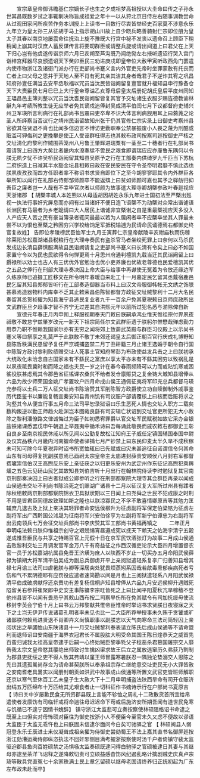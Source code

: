 <!-- { "loadSidebar": true } -->
　　宣宗章皇帝御讳瞻基仁宗嫡长子也生之夕成祖梦高祖授以大圭命曰传之子孙永世其昌既数岁试之事辄剸决称旨成祖爱之年十一以从狩北京日侍左右随事训教尝命从过观田家问所疾苦作务本训授上上读书一目数行尽衷皆举经史百家莫不涉意永乐九年立为皇太孙三从征胡于马上指示胡山川故上自少晓兵略善骑射仁宗即位册为皇太子其春以南京地屡震命往抚治上旋不豫既大行宫中秘不发丧以遗命召上顾臣下稍稍闻上崩其时汉庶人蓄反谋传言将要刧群臣或请整兵旋或请出间道上曰君父在上天下归心岂有他虞遂传诣京师六月巳亥朔至芦沟既乃闻绝恸左右掖听遗诏行哭入宫门诣梓宫拜器尽哀颁遗诏天下癸卯臣民三劝进庚戌即皇帝位大赦甲寅听政西角门罢遣内使市物浙江及诸衙门派办行在吏部尚书蹇义言内外官吏先帝时坐罪蒙赦有托丧而亡者上曰父母之恩并于天地人至不肖有死其亲其洁其身者哉君子不逆诈其宥之巩昌知府孙亶任满当去安平丞耿福以冗员当汰民皆诣阙留复亶官就升福知县申行豫备仓天下大赉臣民七月巳巳上大行皇帝尊谥乙亥尊母后皇太后册妃胡氏皇后平度州同知王瓃昌邑主簿刘整以冗员当汰耆民诣阙留皆复其官予交址诸生衣服岁赐旌德教谕林龢九年考绩所教生徒无应举者免其谪戍追俸封吴成清平伯闰七月下议都督府吏辅兴州卫军瑛所言利病行在礼部尚书吕震曰吏卒卑不识大体言利病觊用耳上曰蒭荛之论圣人所绎察当否议行之靖州民诣留故知州张干仍其官修仁宗实录上曰御史考察州县官欲其任贤退不肖也比闻多信边言不博访吏勤职奉公禁暴振废小人畏之蔑为刑酷或赃滥可狎侮利之更挽攀是使正人受诬群枉得志也其敕布政司按察司廵按御史严核之交址清化府黎利作贼围茶笼州八月鲁王肇辉进瑞粟有一茎至二十穗者行在礼部尚书震请贺上曰四方大矣比者畿内水潦奏牍不啻民之艰食即谓瑞应应亦廑鲁东隅何以令朕无夙夕忧不许吴桥民诣阙留其知县吴原予之行在工部奏内供绮罗九千匹当下苏杭二府织造上曰减其半水豁金坛县租敕曰政在安民安民在守令圣帝明君靡不慎此选也朕夙夜孜孜而四方任职者率不称诏书求贤自即位下之至今胡寥寥耶其令内外群臣各举所知以闻行在礼部右侍郎邹师颜卒不能返殡上曰贫如师颜可嘉也其予之驿舫归抑吾臣之廉者岂一人哉有不幸毕官次者以师颜为故事遣大理寺卿胡槩参政叶春廵视应天浙诸郡 【 胡槩丰城人本姓熊以从母适胡因胡姓永乐九年进士国初法至严槩出廵视一执法行事奸宄屏息而亦间有过当诸奸不便日造飞语槩不为动槩对众常出谐谑语长洲民有马最者为乡老跪请曰大人居民上谐谑非宜槩谢之自是重最槩视应天多没入人产应天人苦之民有豪当簿录者辄问最最以若为人居闲者卒不应槩卒坐其人罪最未尝不以为恨也至槩之矜困穷兴学校给饷足军抵税输逋为民请命民诵德焉右都御史终官复故姓】 告即位孝陵榜武臣恤军士九月壬寅葬仁宗皇帝献陵辛亥祔庙秋雨伤稼除莱阳苏松嘉湖诸县税粮行在大理寺奏民有盗杀官马者坐绞死罪上曰奈何以马杀民发戍边长清县薛慎服满故县民诣阙请复之吏部尚书蹇义曰长清有令矣上曰必不如国家置守令以为民也民欲得令何惮更焉十月思州府通判檀凯九载当迁其民诣阙留上曰爵禄所以劝士也古人有三优优外官勉治也优小吏养廉也优故老尊德也民爱檀凯其优之五品之俸行在刑部大理寺奏决囚上命大臣与给事中再谳使无冤着为令放还缘边军久练京师已追摄工匠移文在所令明年春暖自来赴工十一月嘉定民乞留其丞戴宿鹿邑民乞留其知县郑郁皆听行在工部奏造御器当市料上曰汉文帝服御帏帐无文绣之饰朕甚慕焉造器物料内库幸不乏其止敕荣昌伯陈智都督方政征交址贼黎利十二月大名民奏留其丞贺祯擢为知县海宁县逃民复业者九千一百余户免其夏税敕曰京师庶政所出文武群臣旦夕趋事才智不齐宁无过差其自洪熙元年以前所过犯名悉与湔除俾自新 
　　宣德元年春正月丙申朔上释服视朝奉天门敕曰朕嗣承鸿业惟天惟祖宗付畀夙夜祗敬不敢怠宁兹肇岁改元一新天下祖宗简任尔文武群臣遗于朕躬尔惟懋哉殚虑勤力用恭乃职不惟赖我国家尔亦有无穷之闻将郊上致斋武英殿与群臣习仪殿上以示尚书蹇义等曰祭享之礼莫严于此朕敢不敬丁未郊还谒皇太后御正朝百官行庆成礼博野知县陈哲秩满民恳留予复任严京城捕盗禁二月丁丑耕籍三月止诸王选婚于朝令自行国中陈智方政讨黎利败绩赠交址人死事土官知府琴彭为布政使益发兵击之上曰朕初承大统政化未洽念自古国家未有不繇民之富庶以享太平亦未有不繇其困穷以致祸乱是以夙夜祗畏冀时和而降之福也夫民一岁之计在春今春雨频降可以力而或阽饥寒或困徭役朕甚虑焉其令郡邑省征徭课农桑贫不给者发仓廪赈贷之复金铸大城知县增俸从六品为故少师荣国金姚广孝置坟户四月命成山侯王通佩征夷将军印充总兵都督马瑛充参将以土兵二万人征交址尚书陈洽赞其军削陈智方政爵使立功自赎御制外戚事鉴历代臣鉴书以廉能复畅宣秦安知县青州饥有司议赈户部请覆核上曰核而后赈将求之沟壑其令从便宜行事五月命三法司平恕录狱诏曰乐生恶死人情也交址入职方二载矣数构叛逆以勤王师趋火赴渊岂本图哉良繇有司安辑亡状诏到交址官吏所犯无大小赦除之黎利潘僚路文律诚悔过为臣子如初悉宥罪爵以官交址军民赋税如故它采办金银盐铁诸课悉罢戊申午朝退上举聂夷中锄禾诗曰吾每诵此敬畏而戚农敕右都御史王彰自良乡至南京视民休戚以所见闻以公勤复故松江知府王子威任定镇国辅国奉国中尉及仪宾品秩六月畿内河南蝗命使者驿捕七月严钞禁上曰东民仰麦太半久旱不成秋稼未可知可除今年夏税异时诏书所宽恤辄曰已先赋或曰灾未甚追征自诺谓信令何其命山东有司毋得复扰副朕意焉已酉祔太宗皇帝主太庙进封薛贵安顺侯八月封右军都督费瓛崇信伯汉王高煦反乐安上亲征获之以归更乐安州为武定州作东征记高煦犯乘舆燔之五色云见砀山民乞其故知县刘伯吉听十月出行在翰林院侍读李时勉狱复其官南京刑部奏决囚上曰古者狱成公卿参听之行在刑部都察院大理寺其会群臣再录以闻成山侯通击交址不利尚书陈洽死之饥赈湖广诸县十二月以征汉复大军所过州县有蹂者除秋租敕两京刑部都察院锦衣卫具狱状期以三日闻上曰尧舜之世民不犯成康之时刑不用是皆君臣同德故致理如斯之隆也以朕凉寡民之不孚不敢喜情卿原吉等其勉力匡辅庶几逮古及上狱上亲决其轻罪者命安远侯柳升为征虏副将军保定伯梁铭为征虏左副将军出广西黔国公沭晟为征南将军兴安伯徐亨为左副将军新宁伯谭忠为右副将军出云南领兵七万会征交址兵部尚书李庆赞其军工部尚书黄福再镇之 
　　二年正月申明屯法敕曰朕仰惟祖宗创守之艰兢愓宵昼遵成宪以抚天下赖天之佑海宇清宁五榖遂成惟吾臣民与共享之特赐百官上元假十日在京军民饮酒张灯为故事二月成山侯通击败黎利交址三月调发官军金万八千有奇益征之作西汉循吏论示大臣四月增置督农官一员于苏松嘉湖杭属县免晋王济熿为庶人以陕西不岁止一切买办五月命阳武侯薛禄为镇朔大将军清平伯吴成为副总兵御虏开平上亲阅狱遣轻系复李广归善知县增其禄七月谕三法司曰虐暑朕与卿等深居突处犹畏烦蒸矧系囚哉若歊毒熏郁疾病死者亏伤和气不累阴德耶有应罚役应遣者速简勘以间是月也上三阅狱遣轻系八月阳武侯禄清平伯成破虏献俘还京赉功有差复杨信桐庐知县增俸从六品九月安远侯柳升遇贼死隘留关右参将崔聚郎中史安主事陈镛李宗旺皆死之上曰比闻平阳夏秋亢旱稼穑不登他州县皆不以闻有畏忌乎其敕山西布按二司察旱伤所在免其赋令有司加抚绥毋使流移封李英会宁伯十月上曰书云万邦黎献共惟帝臣惟帝时举诏书求贤朕日夜寝寐之天下之士岂无伊尹传说诸葛孔明者率未见也比一二大臣所荐举授事未久贿于贪饕或旷诸鄙朕何赖焉进贤退不肖卿卉义尚慎职事以副朕志以天气向寒命三法司简轻囚上亲阅状出之旱蠲恤山东陕诸县十一月交址贼黎利奉表请立陈氏后成山侯通等不请命盟利而退师诏曰安南疆于海界衣冠君长不属股肱大明受命其国王陈日煃恭天之威首先百蛮归诚我太祖高皇帝逮于后嗣一心终始贼臣黎季牦父子稔恶杀君篡国屠宗交人靡告我太宗文皇帝愍其覆绝出师致讨生擒凶渠求故王后立之属放逃窜历久弗获乃割制为郡县吏抚绥之吏不得人致其弗靖以廑王师冒露寒暑朕忍一隅独沦垫溺交人思陈之先曰其遗孤暠尚存佥为请命甚契朕所以奉承祖宗存亡继绝意交址吏民无小大罪皆赦之安南耆老具暠实以闻册封朝贡如洪武中故事成山侯通等所置文武官吏皆班师解职还京以寒气至休百工乙未皇子生大赦大下十二月申明捕盗法陕西旱命有司开仓赈济出绢五万匹绵布十万匹给其尤艰食者止一切科征作书媿诗示行在户部尚书夏原吉 【 诗曰关中岁屡歉民食无所资郡县既上言能不轸恤之周礼十二政散货首所宜给帛遣使者发廪饬有司临轩戒将命遄往毋迟迟命下苟或后施济安所期吾闻有道世民免寒与饥循已不遑宁因情书媿辞】 镇守浙江太监悲可立奏按察使林硕阻格诏书命逮之既至上曰但实对母怖硕对臣往为御史按浙小人不便臣今至官未久又虑不便故以谬语太监臣于太监无乖忤也上曰朕固未信逮尔面问今白矣可驰驿之官 【 林硕闽县人弱冠登永乐壬辰进士耒仪凝耸成祖亲擢为侍御史尝劾蜀王不法上嘉其直书名御屏廵按浙江劾漕运蔺侍郎纵恣执法不回奸邪侧目满考擢浙按察使时汤千户者倚镇守裴太监驱迫郡县鱼肉百姓硕禁之汤惧嗾太监奏硕既逮问得白驰驿之官硕被逮日其妻与其继母亦逮至茶洋飞诏释之遂降敕切责可立硕益感奋饬风纪遏乱略计擒剧贼史庆真卢宗琦等散具党直冤七十余家秩满士民上章乞留硕以继母老固请终养归正统初起为广东左布政未赴而卒】 
